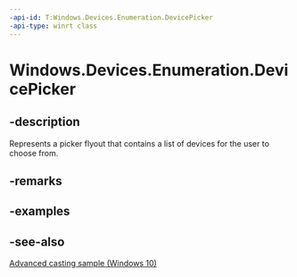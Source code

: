 ----api-id: T:Windows.Devices.Enumeration.DevicePicker
-api-type: winrt class
---<!-- Class syntax.public class DevicePicker : Windows.Devices.Enumeration.IDevicePicker--># Windows.Devices.Enumeration.DevicePicker## -descriptionRepresents a picker flyout that contains a list of devices for the user to choose from.## -remarks## -examples## -see-also[Advanced casting sample (Windows 10)](http://go.microsoft.com/fwlink/p/?LinkId=620480)